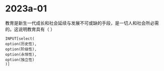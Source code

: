 # 2023a-01
教育是新生一代成长和社会延续与发展不可或缺的手段，是一切人和社会所必需的。这说明教育具有（ ）
```meta-bind
INPUT[select(
option(历史性),
option(阶级性),
option(永恒性),
option(独立性)
)]
```